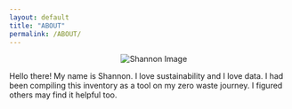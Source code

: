 ```yaml
---
layout: default
title: "ABOUT"
permalink: /ABOUT/
---
```

<p style="text-align:center">
    <img src="/ZeroWastePDX/assets/DSC_0542-min.png" alt="Shannon Image" style="max-width: 400px;">
</p>

Hello there! My name is Shannon. I love sustainability and I love data. I had been compiling this inventory as a tool on my zero waste journey. I figured others may find it helpful too. 
